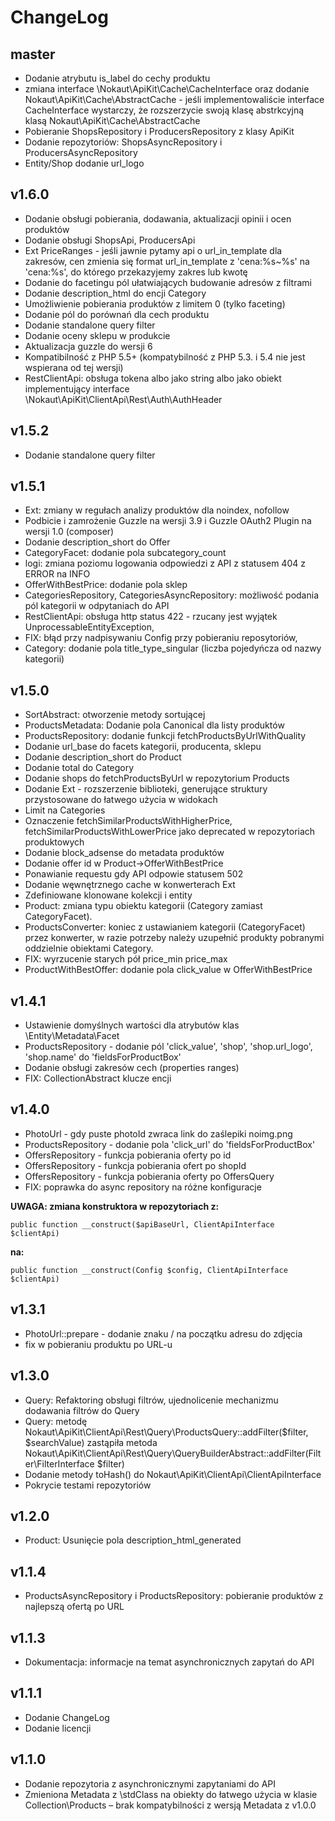 ChangeLog
=========

master
-----
- Dodanie atrybutu is_label do cechy produktu
- zmiana interface \Nokaut\ApiKit\Cache\CacheInterface oraz dodanie Nokaut\ApiKit\Cache\AbstractCache - jeśli implementowaliście interface CacheInterface wystarczy, że rozszerzycie swoją klasę abstrkcyjną klasą Nokaut\ApiKit\Cache\AbstractCache
- Pobieranie ShopsRepository i ProducersRepository z klasy ApiKit
- Dodanie repozytoriów: ShopsAsyncRepository i ProducersAsyncRepository
- Entity/Shop dodanie url_logo

v1.6.0
------
- Dodanie obsługi pobierania, dodawania, aktualizacji opinii i ocen produktów
- Dodanie obsługi ShopsApi, ProducersApi
- Ext PriceRanges - jeśli jawnie pytamy api o url_in_template dla zakresów, cen zmienia się format url_in_template z 'cena:%s~%s' na 'cena:%s', do którego przekazyjemy zakres lub kwotę
- Dodanie do facetingu pól ułatwiających budowanie adresów z filtrami
- Dodanie description_html do encji Category
- Umożliwienie pobierania produktów z limitem 0 (tylko faceting)
- Dodanie pól do porównań dla cech produktu
- Dodanie standalone query filter
- Dodanie oceny sklepu w produkcie
- Aktualizacja guzzle do wersji 6
- Kompatibilność z PHP 5.5+ (kompatybilność z PHP 5.3. i 5.4 nie jest wspierana od tej wersji)
- RestClientApi: obsługa tokena albo jako string albo jako obiekt implementujący interface \Nokaut\ApiKit\ClientApi\Rest\Auth\AuthHeader

v1.5.2
------
- Dodanie standalone query filter

v1.5.1
------
- Ext: zmiany w regułach analizy produktów dla noindex, nofollow
- Podbicie i zamrożenie Guzzle na wersji 3.9 i Guzzle OAuth2 Plugin na wersji 1.0 (composer)
- Dodanie description_short do Offer
- CategoryFacet: dodanie pola subcategory_count
- logi: zmiana poziomu logowania odpowiedzi z API z statusem 404 z ERROR na INFO
- OfferWithBestPrice: dodanie pola sklep
- CategoriesRepository, CategoriesAsyncRepository: możliwość podania pól kategorii w odpytaniach do API
- RestClientApi: obsługa http status 422 - rzucany jest wyjątek UnprocessableEntityException,
- FIX: błąd przy nadpisywaniu Config przy pobieraniu reposytoriów,
- Category: dodanie pola title_type_singular (liczba pojedyńcza od nazwy kategorii)

v1.5.0
------
- SortAbstract: otworzenie metody sortującej
- ProductsMetadata: Dodanie pola Canonical dla listy produktów
- ProductsRepository: dodanie funkcji fetchProductsByUrlWithQuality
- Dodanie url_base do facets kategorii, producenta, sklepu
- Dodanie description_short do Product
- Dodanie total do Category
- Dodanie shops do fetchProductsByUrl w repozytorium Products
- Dodanie Ext - rozszerzenie biblioteki, generujące struktury przystosowane do łatwego użycia w widokach
- Limit na Categories
- Oznaczenie fetchSimilarProductsWithHigherPrice, fetchSimilarProductsWithLowerPrice jako deprecated w repozytoriach produktowych
- Dodanie block_adsense do metadata produktów
- Dodanie offer id w Product->OfferWithBestPrice
- Ponawianie requestu gdy API odpowie statusem 502
- Dodanie węwnętrznego cache w konwerterach Ext
- Zdefiniowane klonowane kolekcji i entity
- Product: zmiana typu obiektu kategorii (Category zamiast CategoryFacet).
- ProductsConverter: koniec z ustawianiem kategorii (CategoryFacet) przez konwerter, w razie potrzeby należy uzupełnić produkty pobranymi oddzielnie obiektami Category.
- FIX: wyrzucenie starych pół price_min price_max
- ProductWithBestOffer: dodanie pola click_value w OfferWithBestPrice

v1.4.1
------
- Ustawienie domyślnych wartości dla atrybutów klas \Entity\Metadata\Facet
- ProductsRepository - dodanie pól 'click_value', 'shop', 'shop.url_logo', 'shop.name' do 'fieldsForProductBox'
- Dodanie obsługi zakresów cech (properties ranges)
- FIX: CollectionAbstract klucze encji

v1.4.0
------
 - PhotoUrl - gdy puste photoId zwraca link do zaślepiki noimg<size>.png
 - ProductsRepository - dodanie pola 'click_url' do 'fieldsForProductBox'
 - OffersRepository - funkcja pobierania oferty po id
 - OffersRepository - funkcja pobierania ofert po shopId
 - OffersRepository - funkcja pobierania oferty po OffersQuery
 - FIX: poprawka do async repository na różne konfiguracje

**UWAGA: zmiana konstruktora w repozytoriach z:**

    public function __construct($apiBaseUrl, ClientApiInterface $clientApi)

**na:**

    public function __construct(Config $config, ClientApiInterface $clientApi)

v1.3.1
------
 - PhotoUrl::prepare - dodanie znaku / na początku adresu do zdjęcia
 - fix w pobieraniu produktu po URL-u

v1.3.0
------
 - Query: Refaktoring obsługi filtrów, ujednolicenie mechanizmu dodawania filtrów do Query
 - Query: metodę Nokaut\ApiKit\ClientApi\Rest\Query\ProductsQuery::addFilter($filter, $searchValue) zastąpiła metoda Nokaut\ApiKit\ClientApi\Rest\Query\QueryBuilderAbstract::addFilter(Filter\FilterInterface $filter)
 - Dodanie metody toHash() do Nokaut\ApiKit\ClientApi\ClientApiInterface
 - Pokrycie testami repozytoriów

v1.2.0
------
 - Product: Usunięcie pola description_html_generated

v1.1.4
------
 - ProductsAsyncRepository i ProductsRepository: pobieranie produktów z najlepszą ofertą po URL

v1.1.3
------
 - Dokumentacja: informacje na temat asynchronicznych zapytań do API

v1.1.1
------
 - Dodanie ChangeLog
 - Dodanie licencji

v1.1.0
------
 - Dodanie repozytoria z asynchronicznymi zapytaniami do API
 - Zmieniona Metadata z \stdClass na obiekty do łatwego użycia w klasie Collection\Products – brak kompatybilności z wersją Metadata z v1.0.0